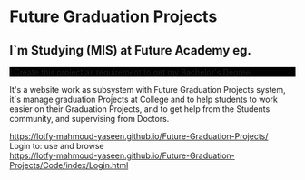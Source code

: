 # Future Graduation Projects
<h2> I`m Studying (MIS) at Future Academy eg. </h2>
<p style="background-color: black;"> I Create this project as requirement to get my Bachelor's Degree. </p>
It's a website work as subsystem with Future Graduation Projects system, it`s manage graduation Projects at College and to help students to work easier on their Graduation Projects, and to get help from the Students community, and supervising from Doctors.

https://lotfy-mahmoud-yaseen.github.io/Future-Graduation-Projects/    <br>
Login to: use and browse  <br>
https://lotfy-mahmoud-yaseen.github.io/Future-Graduation-Projects/Code/index/Login.html

